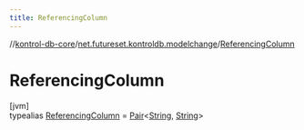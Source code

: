 ```yaml
---
title: ReferencingColumn
---
```

//[kontrol-db-core](../../../index.html)/[net.futureset.kontroldb.modelchange](../index.html)/[ReferencingColumn](index.html)



# ReferencingColumn



[jvm]\
typealias [ReferencingColumn](index.html) = [Pair](https://kotlinlang.org/api/latest/jvm/stdlib/kotlin/-pair/index.html)&lt;[String](https://kotlinlang.org/api/latest/jvm/stdlib/kotlin/-string/index.html), [String](https://kotlinlang.org/api/latest/jvm/stdlib/kotlin/-string/index.html)&gt;


